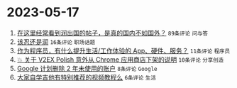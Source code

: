 # 2023-05-17

1. [在这里经常看到润出国的帖子，是真的国内不如国外？](https://www.v2ex.com/t/940578) `89条评论` `问与答`
1. [该忍还是润](https://www.v2ex.com/t/940576) `16条评论` `职场话题`
1. [作为程序员，有什么提升生活/工作体验的 App、硬件、服务？](https://www.v2ex.com/t/940584) `11条评论` `程序员`
1. [💥 关于 V2EX Polish 意外从 Chrome 应用商店下架的说明](https://www.v2ex.com/t/940580) `10条评论` `分享创造`
1. [Google 计划删除 2 年未使用的账户](https://www.v2ex.com/t/940582) `8条评论` `Google`
1. [大家自学吉他有特别推荐的视频教程么](https://www.v2ex.com/t/940575) `6条评论` `生活`
